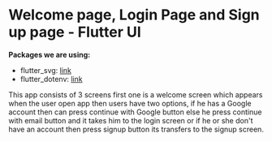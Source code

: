 # Welcome page, Login Page and Sign up page - Flutter UI

**Packages we are using:**

- flutter_svg: [link](https://pub.dev/packages/flutter_svg)
- flutter_dotenv: [link](https://pub.dev/packages/flutter_dotenv)

This app consists of 3 screens first one is a welcome screen which appears when the user open app then users have two options, if he has a Google account then can press continue with Google button else he press continue with email button
and it takes him to the login screen or if he or she don't have an account then press signup button its transfers to the signup screen.



